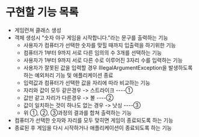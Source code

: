 # 구현할 기능 목록
- 게임런쳐 클래스 생성 
- 객체 생성시 "숫자 야구 게임을 시작합니다."라는 문구를 출력하는 기능
  - 사용자가 컴퓨터가 선택한 숫자를 맞힐 때까지 입출력을 하기위한 기능
  - 컴퓨터가 1부터 9까지 서로 다른 임의의 수 3개를 선택하는 기능
  - 사용자가 1부터 9까지 서로 다른 수로 이루어진 3자리 수를 입력하는 기능
  - 사용자가 잘못된 값을 입력할 경우 IllegalArgumentException을 발생하도록 하는 예외처리 기능 및 애플리케이션 종료
  - 입력값과 컴퓨터가 선택한 값을 자리에 따라 비교하는 기능
  - 자리와 값이 모두 같은경우 -> 스트라이크 ----①
  - 값만 같고 자리가 다른경우 -> 볼 ----②
  - 값이 일치하는 것이 하나도 없는 경우 -> 낫싱 ----③
  - 위 ①, ②, ③과정의 결과를 합쳐 출력하는 기능
- 컴퓨터가 선택한 숫자와 자리를 모두 맞히면 게임이 종료되도록 하는 기능
- 종료된 후 게임을 다시 시작하거나 애플리케이션이 종료되도록 하는 기능
